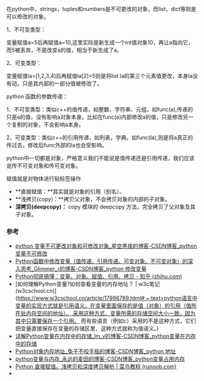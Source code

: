 在python中，strings，tuples和numbers是不可更改的对象，而list，dict等则是可以修改的对象。

1、不可变类型：

变量赋值a=5后再赋值a=10,这里实际是新生成一个int值对象10，再让a指向它，而5被丢弃，不是改变a的值，相当于新生成了a。

2、可变类型：

变量赋值la=[1,2,3,4]后再赋值la[2]=5则是将list la的第三个元素值更改，本身la没有动，只是其内部的一部分值被修改了。

python 函数的参数传递：

1、不可变类型：类似c++的值传递，如整数、字符串、元组。如func(a),传递的只是a的值，没有影响a对象本身。比如在func(a)内部修改a的值，只是修改另一个复制的对象，不会影响a本身。

2、可变类型：类似c++的引用传递，如列表，字典。如func(la),则是将a真正的传过去，修改后func外部的la也会受影响。

python中一切都是对象，严格意义我们不能说是值传递还是引用传递，我们应该说传不可变对象和传可变对象。



赋值就是对物体进行贴标签操作

- **直接赋值：**其实就是对象的引用（别名）。
- **浅拷贝(copy)：**拷贝父对象，不会拷贝对象的内部的子对象。
- **深拷贝(deepcopy)：** copy 模块的 deepcopy 方法，完全拷贝了父对象及其子对象。


### 参考

- [python 变量不可更改对象和可修改对象_星空黑夜的博客-CSDN博客_python变量不可修改](https://blog.csdn.net/xingjia001/article/details/106879779)
- [Python函数中修改变量（值传递、引用传递、可变对象、不可变对象）的深入思考_Glimmer_r的博客-CSDN博客_python 修改变量](https://blog.csdn.net/qq_41987033/article/details/81675514)
- [Python彻底搞懂：变量、对象、赋值、引用、拷贝 - 知乎 (zhihu.com)](https://zhuanlan.zhihu.com/p/265179766)
- [如何理解Python变量?如何查看变量的内存地址？ | w3c笔记 (w3cschool.cn)](https://www.w3cschool.cn/article/17998789.html#:~:text=python语言中变量的实现方式就是引用语义，在变量里面保存的是值（对象）的引用（值所在处内存空间的地址）。,采用这种方式，变量所需的存储空间大小一致，因为其中只需要保存一个引用。 而有些语言（例如c）采用的不是这种方式，它们把变量直接保存在变量的存储区里，这种方式就称为值语义。)
- [详解Python变量在内存中的存储_lm_y的博客-CSDN博客_python变量在内存中的存储](https://blog.csdn.net/Com_ma/article/details/82156912)
- [Python对象内存地址_兔子不咬手指的博客-CSDN博客_python 地址](https://blog.csdn.net/fragmentalice/article/details/81363494?spm=1001.2101.3001.6650.1&utm_medium=distribute.pc_relevant.none-task-blog-2~default~CTRLIST~default-1-81363494-blog-82156912.pc_relevant_multi_platform_whitelistv3&depth_1-utm_source=distribute.pc_relevant.none-task-blog-2~default~CTRLIST~default-1-81363494-blog-82156912.pc_relevant_multi_platform_whitelistv3&utm_relevant_index=2)
- [python变量与内存_永远的麦田的博客-CSDN博客_python变量占用内存](https://blog.csdn.net/luhouxiang/article/details/123518592?spm=1001.2101.3001.6661.1&utm_medium=distribute.pc_relevant_t0.none-task-blog-2~default~CTRLIST~default-1-123518592-blog-82156912.pc_relevant_multi_platform_whitelistv3&depth_1-utm_source=distribute.pc_relevant_t0.none-task-blog-2~default~CTRLIST~default-1-123518592-blog-82156912.pc_relevant_multi_platform_whitelistv3&utm_relevant_index=1)
- [Python 直接赋值、浅拷贝和深度拷贝解析 | 菜鸟教程 (runoob.com)](https://www.runoob.com/w3cnote/python-understanding-dict-copy-shallow-or-deep.html)
- 

